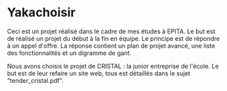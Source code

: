 # Yakachoisir

Ceci est un projet réalisé dans le cadre de mes études à EPITA. Le but est de réalisé un projet du début à la fin en équipe.
Le principe est de répondre à un appel d'offre. La réponse contient un plan de projet avancé, une liste des fonctionnalités 
et un digramme de gant. 

Nous avons choisis le projet de CRISTAL : la junior entreprise de l'école. Le but est de leur refaire un site web, tous est 
détaillés dans le sujet "tender_cristal.pdf".


